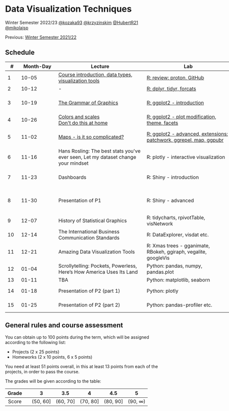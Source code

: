 # Data Visualization Techniques

Winter Semester 2022/23 [@kozaka93](https://github.com/kozaka93) [@krzyzinskim](https://github.com/krzyzinskim) [@HubertR21](https://github.com/HubertR21) [@mikolajsp](https://github.com/mikolajsp)

Previous: [Winter Semester 2021/22](https://github.com/mini-pw/2022Z-DataVisualizationTechniques)

## Schedule

<table style="undefined;table-layout: fixed; width: 961px">
<colgroup>
<col style="width: 45">
<col style="width: 125px">
<col style="width: 300px">
<col style="width: 300px">
<col style="width: 140px">
<col style="width: 80px">
</colgroup>
<thead>
  <tr>
    <th>#</th>
    <th>Month-Day</th>
    <th>Lecture</th>
    <th>Lab</th>
    <th>Project</th>
    <th>Points</th>
  </tr>
</thead>
<tbody>
  <tr>
    <td rowspan="4">1</td>
    <td rowspan="4">10-05</td>
    <td rowspan="4"><a href=https://github.com/MI2-Education/2023Z-DataVisualizationTechniques/tree/main/lectures target="_blank" rel="noopener noreferrer">Course introduction, data types, visualization tools</a></td>
    <td rowspan="4"><a href=https://github.com/MI2-Education/2023Z-DataVisualizationTechniques/tree/main/labs/lab1 target="_blank" rel="noopener noreferrer">R: review: proton, GitHub</a></td>
    <td rowspan="4"><a href=https://github.com/MI2-Education/2023Z-DataVisualizationTechniques/tree/main/projects/project1 target="_blank" rel="noopener noreferrer">Introducing&nbsp;&nbsp;P1</a></td>
    <td rowspan="4"></td>
  </tr>
  <tr>
  </tr>
  <tr>
  </tr>
  <tr>
  </tr>
  <tr>
    <td rowspan="4">2</td>
    <td rowspan="4">10-12</td>
    <td rowspan="4">-</td>
    <td rowspan="4"><a href=https://github.com/MI2-Education/2023Z-DataVisualizationTechniques/tree/main/labs/lab2 target="_blank" rel="noopener noreferrer">R: dplyr, tidyr, forcats</a></td>
    <td rowspan="4">Group work</td>
    <td rowspan="4">P1 (1p)</td>
  </tr>
  <tr>
  </tr>
  <tr>
  </tr>
  <tr>
  </tr>
  <tr>
    <td rowspan="4">3</td>
    <td rowspan="4">10-19</td>
    <td rowspan="4"><a href=https://github.com/MI2-Education/2023Z-DataVisualizationTechniques/blob/main/lectures/L2-gramatyka.pdf target="_blank" rel="noopener noreferrer">The Grammar of Graphics</a></td>
    <td rowspan="4"><a href=https://github.com/MI2-Education/2023Z-DataVisualizationTechniques/tree/main/labs/lab3 target="_blank" rel="noopener noreferrer">R: ggplot2 - introduction</a></td>
    <td rowspan="4">Data exploration</td>
    <td rowspan="4">P1 (1p)<br><a href="https://github.com/MI2-Education/2023Z-DataVisualizationTechniques/issues/69"> HW1 (5p) </a></td>
  </tr>
  <tr>
  </tr>
  <tr>
  </tr>
  <tr>
  </tr>
  <tr>
    <td rowspan="4">4</td>
    <td rowspan="4">10-26</td>
    <td rowspan="4"><a href=https://github.com/MI2-Education/2023Z-DataVisualizationTechniques/blob/main/lectures/L3-kolory-skale.pdf target="_blank" rel="noopener noreferrer">Colors and scales <br> Don't do this at home</a></td>
    <td rowspan="4"><a href=https://github.com/MI2-Education/2023Z-DataVisualizationTechniques/tree/main/labs/lab4 target="_blank" rel="noopener noreferrer">R: ggplot2 - plot modification, theme, facets</a></td>
    <td rowspan="4">First visualizations</td>
    <td rowspan="4">P1 (1p)</td>
  </tr>
  <tr>
  </tr>
  <tr>
  </tr>
  <tr>
  </tr>
  <tr>
    <td rowspan="4">5</td>
    <td rowspan="4">11-02</td>
    <td rowspan="4"><a href=https://github.com/MI2-Education/2023Z-DataVisualizationTechniques/blob/main/lectures/L4-maps.pdf target="_blank" rel="noopener noreferrer">Maps - is it so complicated?</a></td>
    <td rowspan="4"><a href=https://github.com/MI2-Education/2023Z-DataVisualizationTechniques/tree/main/labs/lab5 target="_blank" rel="noopener noreferrer"> R: ggplot2 - advanced, extensions: patchwork, ggrepel, map, ggpubr</a></td>
    <td rowspan="4">Advanced visualizations</td>
    <td rowspan="4">P1 (1p)<br><a href=https://github.com/MI2-Education/2023Z-DataVisualizationTechniques/issues/140 target="_blank" rel="noopener noreferrer">HW2 (5p)</a></td>
  </tr>
  <tr>
  </tr>
  <tr>
  </tr>
  <tr>
  </tr>
  <tr>
    <td rowspan="4">6</td>
    <td rowspan="4">11-16</td>
    <td rowspan="4">Hans Rosling: The best stats you've ever seen, Let my dataset change your mindset</td>
    <td rowspan="4">R: plotly - interactive visualization</td>
    <td rowspan="4">Prototype</td>
    <td rowspan="4"></td>
  </tr>
  <tr>
  </tr>
  <tr>
  </tr>
  <tr>
  </tr>
  <tr>
    <td rowspan="4">7</td>
    <td rowspan="4">11-23</td>
    <td rowspan="4">Dashboards</td>
    <td rowspan="4">R: Shiny - introduction</td>
    <td rowspan="4">Consultations</td>
    <td rowspan="4">P1 (1p) <br><a href=https://github.com/MI2-Education/2023Z-DataVisualizationTechniques/issues/162 target="_blank" rel="noopener noreferrer">HW3 (10p)</a></td>
  </tr>
  <tr>
  </tr>
  <tr>
  </tr>
  <tr>
  </tr>
  <tr>
    <td rowspan="4">8</td>
    <td rowspan="4">11-30</td>
    <td rowspan="4">Presentation of P1 </td>
    <td rowspan="4">R: Shiny - advanced</td>
    <td rowspan="4">Discussing P1 <br>Introducing P2</td>
    <td rowspan="4">HW4 (5p)<br>P1 (20p)</td>
  </tr>
  <tr>
  </tr>
  <tr>
  </tr>
  <tr>
  </tr>
  <tr>
    <td rowspan="4">9</td>
    <td rowspan="4">12-07</td>
    <td rowspan="4">History of Statistical Graphics</td>
    <td rowspan="4">R: tidycharts, rpivotTable, visNetwork</td>
    <td rowspan="4">Group work</td>
    <td rowspan="4">P2 (1p)</td>
  </tr>
  <tr>
  </tr>
  <tr>
  </tr>
  <tr>
  </tr>
  <tr>
    <td rowspan="4">10</td>
    <td rowspan="4">12-14</td>
    <td rowspan="4">The International Business Communication Standards</td>
    <td rowspan="4">R: DataExplorer, visdat etc.</td>
    <td rowspan="4">Consultations</td>
    <td rowspan="4">HW5 (5p)</td>
  </tr>
  <tr>
  </tr>
  <tr>
  </tr>
  <tr>
  </tr>
  <tr>
    <td rowspan="4">11</td>
    <td rowspan="4">12-21</td>
    <td rowspan="4">Amazing Data Visualization Tools</td>
    <td rowspan="4">R: Xmas trees - gganimate, RBokeh, ggiraph, vegalite, googleVis</td>
    <td rowspan="4">Data analysis</td>
    <td rowspan="4">P2 (2p)<br>HW6 (10p)</td>
  </tr>
  <tr>
  </tr>
  <tr>
  </tr>
  <tr>
  </tr>
  <tr>
    <td rowspan="4">12</td>
    <td rowspan="4">01-04</td>
    <td rowspan="4">Scrollytelling: Pockets, Powerless, Here’s How America Uses Its Land</td>
    <td rowspan="4">Python: pandas, numpy, pandas.plot</td>
    <td rowspan="4">Consultations</td>
    <td rowspan="4">HW7 (5p)</td>
  </tr>
  <tr>
  </tr>
  <tr>
  </tr>
  <tr>
  </tr>
  <tr>
    <td rowspan="4">13</td>
    <td rowspan="4">01-11</td>
    <td rowspan="4">TBA</td>
    <td rowspan="4">Python: matplotlib, seaborn</td>
    <td rowspan="4">Prototype</td>
    <td rowspan="4">P2 (2p)</td>
  </tr>
  <tr>
  </tr>
  <tr>
  </tr>
  <tr>
  </tr>
  <tr>
    <td rowspan="4">14</td>
    <td rowspan="4">01-18</td>
    <td rowspan="4">Presentation of P2 (part 1)</td>
    <td rowspan="4">Python: plotly</td>
    <td rowspan="4">Discussing P2</td>
    <td rowspan="4">HW8 (5p)</td>
  </tr>
  <tr>
  </tr>
  <tr>
  </tr>
  <tr>
  </tr>
  <tr>
    <td rowspan="4">15</td>
    <td rowspan="4">01-25</td>
    <td rowspan="4">Presentation of P2 (part 2)</td>
    <td rowspan="4">Python: pandas-profiler etc.</td>
    <td rowspan="4">Consultations</td>
    <td rowspan="4">P2 (20p)</td>
  </tr>
  <tr>
  </tr>
  <tr>
  </tr>
  <tr>
  </tr>
</tbody>
</table>


## General rules and course assessment

You can obtain up to 100 points during the term, which will be assigned according to the following list:

- Projects (2 x 25 points)
- Homeworks (2 x 10 points, 6 x 5 points)

You need at least 51 points overall, in this at least 13 points from each of the projects, in order to pass the course.

The grades will be given according to the table:

| Grade |  | 3 | 3.5 | 4 | 4.5 | 5 |
|:---:| :---: |:---:|:---:|:---:|:---:|:---:|
| Score |  | (50, 60] | (60, 70] | (70, 80] | (80, 90] | (90, ∞) |
